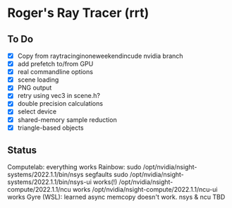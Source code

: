 # Roger's Ray Tracer (rrt)

## To Do

- [x] Copy from raytracinginoneweekendincude nvidia branch
- [x] add prefetch to/from GPU
- [x] real commandline options
- [x] scene loading
- [x] PNG output
- [x] retry using vec3 in scene.h?
- [x] double precision calculations
- [x] select device
- [x] shared-memory sample reduction
- [x] triangle-based objects

## Status

Computelab: everything works
Rainbow:    sudo /opt/nvidia/nsight-systems/2022.1.1/bin/nsys    segfaults
            sudo /opt/nvidia/nsight-systems/2022.1.1/bin/nsys-ui works(!)
            /opt/nvidia/nsight-compute/2022.1.1/ncu              works
            /opt/nvidia/nsight-compute/2022.1.1/ncu-ui           works
Gyre (WSL): learned async memcopy doesn't work. nsys & ncu TBD
